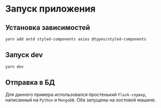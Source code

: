 # Запуск приложения

## Установка зависимостей

```bash
yarn add antd styled-components axios @types/styled-components
```

## Запуск dev

```bash
yarn dev
```

## Отправка в БД

Для данного примера использовался простенький `Flask-сервер`, написанный на `Python` и `MongoDB`. Оба запущены на хостовой машине.
